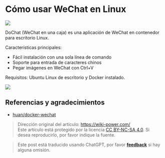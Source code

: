 # Cómo usar WeChat en Linux

![](https://img.wiki-power.com/d/wiki-media/img/20200311141406.png)

DoChat (WeChat en una caja) es una aplicación de WeChat en contenedor para escritorio Linux.

Características principales:

- Fácil instalación con una sola línea de comando
- Soporte para entrada de caracteres chinos
- Pegar imágenes en WeChat con Ctrl+V

Requisitos: Ubuntu Linux de escritorio y Docker instalado.

![](https://img.wiki-power.com/d/wiki-media/img/20200311141459.png)

## Referencias y agradecimientos

- [huan/docker-wechat](https://github.com/huan/docker-wechat)

> Dirección original del artículo: <https://wiki-power.com/>  
> Este artículo está protegido por la licencia [CC BY-NC-SA 4.0](https://creativecommons.org/licenses/by/4.0/deed.zh). Si desea reproducirlo, por favor indique la fuente.

> Este post está traducido usando ChatGPT, por favor [**feedback**](https://github.com/linyuxuanlin/Wiki_MkDocs/issues/new) si hay alguna omisión.
